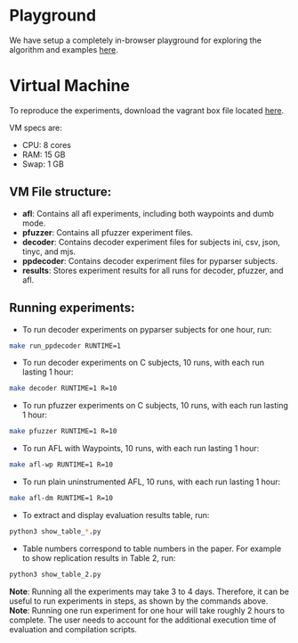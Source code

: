# Playground

We have setup a completely in-browser playground for exploring the algorithm and examples [here](https://anonymous-fse2022.github.io/anonymous-fse2022/playground/lab?path=decoder.ipynb).

# Virtual Machine
To reproduce the experiments, download the vagrant box file located [here](https://sandbox.zenodo.org/record/1042031). 

VM specs are:
* CPU: 8 cores
* RAM: 15 GB 
* Swap: 1 GB

## VM File structure:

* **afl**: Contains all afl experiments, including both waypoints and dumb mode.
* **pfuzzer**: Contains all pfuzzer experiment files.
* **decoder**: Contains decoder experiment files for subjects ini, csv, json, tinyc, and mjs.
* **ppdecoder**: Contains decoder experiment files for pyparser subjects.
* **results**: Stores experiment results for all runs for decoder, pfuzzer, and afl.

## Running experiments:

* To run decoder experiments on pyparser subjects for one hour, run:
```bash
make run_ppdecoder RUNTIME=1
```

* To run decoder experiments on C subjects, 10 runs, with each run lasting 1 hour:
```bash
make decoder RUNTIME=1 R=10
```

* To run pfuzzer experiments on C subjects, 10 runs, with each run lasting 1 hour:
```bash
make pfuzzer RUNTIME=1 R=10
```

* To run AFL with Waypoints, 10 runs, with each run lasting 1 hour:
```bash
make afl-wp RUNTIME=1 R=10
```

* To run plain uninstrumented AFL, 10 runs, with each run lasting 1 hour:
```bash
make afl-dm RUNTIME=1 R=10
```

* To extract and display evaluation results table, run:
```bash
python3 show_table_*.py
```

* Table numbers correspond to table numbers in the paper. For example to show replication results in Table 2, run:
```bash
python3 show_table_2.py
```


**Note**: Running all the experiments may take 3 to 4 days. Therefore, it can be useful to run experiments in steps, as shown by the commands above.
**Note**: Running one run experiment for one hour will take roughly 2 hours to complete. The user needs to account for the additional execution time of evaluation and compilation scripts.

